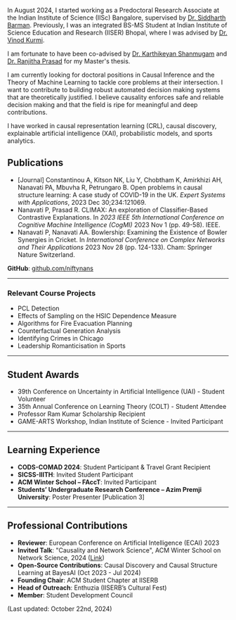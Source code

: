 In August 2024, I started working as a Predoctoral Research Associate at the Indian Institute of Science (IISc) Bangalore, supervised by [Dr. Siddharth Barman](https://www.csa.iisc.ac.in/~barman/). Previously, I was an integrated BS-MS Student at Indian Institute of Science Education and Research (IISER) Bhopal, where I was advised by [Dr. Vinod Kurmi](https://vinodkkurmi.github.io/). 

I am fortunate to have been co-advised by [Dr. Karthikeyan Shanmugam](https://scholar.google.com/citations?user=m4DyPcUAAAAJ&hl=en) and [Dr. Ranjitha Prasad](https://scholar.google.com.sg/citations?user=ADJe1AsAAAAJ&hl=en) for my Master's thesis.

I am currently looking for doctoral positions in Causal Inference and the Theory of Machine Learning to tackle core problems at their intersection. I want to contribute to building robust automated decision making systems that are theoretically justified. I believe causality enforces safe and reliable decision making and that the field is ripe for meaningful and deep contributions.

I have worked in causal representation learning (CRL), causal discovery, explainable artificial intelligence (XAI),
probabilistic models, and sports analytics.

## Publications
- [Journal] Constantinou A, Kitson NK, Liu Y, Chobtham K, Amirkhizi AH, Nanavati PA, Mbuvha R, Petrungaro B. Open problems in causal structure learning: A case study of COVID-19 in the UK. *Expert Systems with Applications*, 2023 Dec 30;234:121069.
- Nanavati P, Prasad R. CLIMAX: An exploration of Classifier-Based Contrastive Explanations. In *2023 IEEE 5th International Conference on Cognitive Machine Intelligence (CogMI)* 2023 Nov 1 (pp. 49-58). IEEE.
- Nanavati P, Nanavati AA. Bowlership: Examining the Existence of Bowler Synergies in Cricket. In *International Conference on Complex Networks and Their Applications* 2023 Nov 28 (pp. 124-133). Cham: Springer Nature Switzerland.

**GitHub**: [github.com/niftynans](https://github.com/niftynans)

---

### Relevant Course Projects
- PCL Detection
- Effects of Sampling on the HSIC Dependence Measure
- Algorithms for Fire Evacuation Planning
- Counterfactual Generation Analysis
- Identifying Crimes in Chicago
- Leadership Romanticisation in Sports

---

## Student Awards
- 39th Conference on Uncertainty in Artificial Intelligence (UAI) - Student Volunteer
- 35th Annual Conference on Learning Theory (COLT) - Student Attendee
- Professor Ram Kumar Scholarship Recipient
- GAME-ARTS Workshop, Indian Institute of Science - Invited Participant

---

## Learning Experience
- **CODS-COMAD 2024**: Student Participant & Travel Grant Recipient
- **SICSS-IIITH**: Invited Student Participant
- **ACM Winter School – FAccT**: Invited Participant
- **Students’ Undergraduate Research Conference – Azim Premji University**: Poster Presenter [Publication 3]

---

## Professional Contributions

- **Reviewer**: European Conference on Artificial Intelligence (ECAI) 2023
- **Invited Talk**: "Causality and Network Science", ACM Winter School on Network Science, 2024 ([Link](https://rb.gy/5vbdbp))
- **Open-Source Contributions**: Causal Discovery and Causal Structure Learning at BayesAI (Oct 2023 - Jul 2024)
- **Founding Chair**: ACM Student Chapter at IISERB
- **Head of Outreach**: Enthuzia (IISERB’s Cultural Fest)
- **Member**: Student Development Council

(Last updated: October 22nd, 2024)
